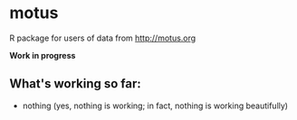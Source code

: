 # motus
R package for users of data from http://motus.org

**Work in progress**

## What's working so far:

- nothing (yes, nothing is working; in fact, nothing is working beautifully)
